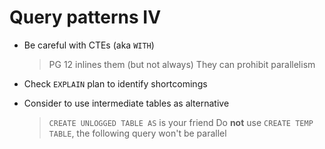
# Query patterns IV

* Be careful with CTEs (aka `WITH`)
  > PG 12 inlines them (but not always)
  > They can prohibit parallelism

* Check `EXPLAIN` plan to identify shortcomings

* Consider to use intermediate tables as alternative
  > `CREATE UNLOGGED TABLE AS` is your friend
  > Do **not** use `CREATE TEMP TABLE`, the following query won't be parallel
